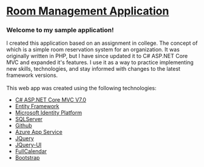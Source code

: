 <h1><a href="https://rmas.azurewebsites.net">Room Management Application</a></h1>
<h3 class="fs-4 fw-normal">Welcome to my sample application!</h3>
  <p>
      I created this application based on an assignment in college. The concept of which is a simple room reservation system for an organization. It was originally written in PHP, but I have since updated it to C# ASP.NET Core MVC and expanded it's features. I use it as a way to practice implementing new skills, technologies, and stay informed with changes to the latest framework versions.
    <br />
    <br />             
    This web app was created using the following technologies:
  </p>
  <ul>
    <a href="https://dotnet.microsoft.com/en-us/learn/aspnet/what-is-aspnet-core">
        <li>C# ASP.NET Core MVC V7.0</li></a>
    <a href="https://learn.microsoft.com/en-us/ef/">
        <li>Entity Framework</li></a>
    <a href="https://learn.microsoft.com/en-us/entra/identity-platform/">
        <li>Microsoft Identity Platform</li></a>
    <a href="https://www.microsoft.com/en-us/sql-server/">
        <li>SQLServer</li></a>
    <a href="https://github.com/llamsneb/RMAS">
        <li>Github</li></a>
    <a href="https://azure.microsoft.com/en-us/products/app-service">
        <li>Azure App Service</li></a>
    <a href="https://jquery.com/">
        <li>JQuery</li></a>
    <a href="https://jqueryui.com/">
        <li>JQuery-UI</li></a>
    <a href="https://fullcalendar.io/">
        <li>FullCalendar</li></a>
    <a href="https://getbootstrap.com/">
        <li>Bootstrap</li></a>
  </ul>
